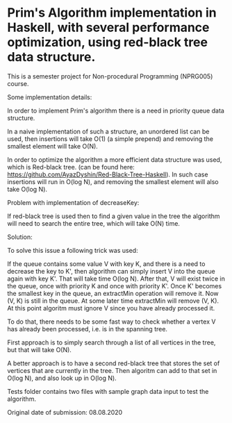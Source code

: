 # Prim's Algorithm implementation in Haskell, with several performance optimization, using red-black tree data structure.

This is a semester project for Non-procedural Programming (NPRG005) course.

Some implementation details:

In order to implement Prim's algorithm there is a need in priority queue data structure.

In a naive implementation of such a structure, an unordered list can be used, then insertions will take O(1) (a simple prepend) and removing the smallest element will take O(N).

In order to optimize the algorithm a more efficient data structure was used, which is Red-black tree. (can be found here: https://github.com/AyazDyshin/Red-Black-Tree-Haskell). In such case insertions will run in O(log N), and removing the smallest element will also take O(log N).

Problem with implementation of decreaseKey:

If red-black tree is used then to find a given value in the tree the algorithm will need to search the entire tree, which will take O(N) time.

Solution:

To solve this issue a following trick was used:

If the queue contains some value V with key K, and there is a need to decrease the key to K', then algorithm can simply insert V into the queue again with key K'.  That will take time O(log N).  After that, V will exist twice in the queue, once with priority K and once with priority K'. Once K' becomes the smallest key in the queue, an extractMin operation will remove it.  Now (V, K) is still in the queue.  At some later time extractMin will remove (V, K).  At this point algoritm must ignore V since you have already processed it.

To do that, there needs to be some fast way to check whether a vertex V has already been processed, i.e. is in the spanning tree.

First approach is to simply search through a list of all vertices in the tree, but that will take O(N).

A better approach is to have a second red-black tree that stores the set of vertices that are currently in the tree.  Then algoritm can add to that set in O(log N), and also look up in O(log N).

Tests folder contains two files with sample graph data input to test the algorithm.

Original date of submission:
08.08.2020
